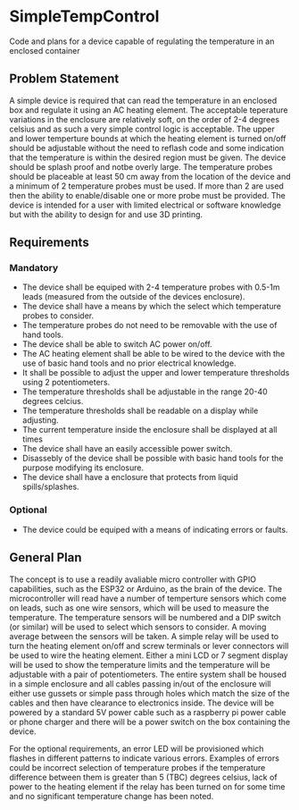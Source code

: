 # SimpleTempControl

Code and plans for a device capable of regulating the temperature in an enclosed container
## Problem Statement
A simple device is required that can read the temperature in an enclosed box and regulate it using an AC heating element. The acceptable teperature variations in the enclosure are relatively soft, on the order of 2-4 degrees celsius and as such a very simple control logic is acceptable. The upper and lower temperture bounds at which the heating element is turned on/off should be adjustable without the need to reflash code and some indication that the temperature is within the desired region must be given. The device should be splash proof and notbe overly large. The temperature probes should be placeable at least 50 cm away from the location of the device and a minimum of 2 temperature probes must be used. If more than 2 are used then the ability to enable/disable one or more probe must be provided. The device is intended for a user with limited electrical or software knowledge but with the ability to design for and use 3D printing. 

## Requirements 
### Mandatory
 - The device shall be equiped with 2-4 temperature probes with 0.5-1m leads (measured from the outside of the devices enclosure).
 - The device shall have a means by which the select which temperature probes to consider.
 - The temperature probes do not need to be removable with the use of hand tools.
 - The device shall be able to switch AC power on/off.
 - The AC heating element shall be able to be wired to the device with the use of basic hand tools and no prior electrical knowledge.
 - It shall be possible to adjust the upper and lower temperature thresholds using 2 potentiometers.
 - The temperature thresholds shall be adjustable in the range 20-40 degrees celcius.
 - The temperature thresholds shall be readable on a display while adjusting.
 - The current temperature inside the enclosure shall be displayed at all times
 - The device shall have an easily accessible power switch.
 - Disassebly of the device shall be possible with basic hand tools for the purpose modifying its enclosure.
 - The device shall have a enclosure that protects from liquid spills/splashes.
 ### Optional
 - The device could be equiped with a means of indicating errors or faults.

## General Plan
The concept is to use a readily avaliable micro controller with GPIO capabilities, such as the ESP32 or Arduino, as the brain of the device. The microcontroller will read have a number of temperture sensors which come on leads, such as one wire sensors, which will be used to measure the temperature. The temperature sensors will be numbered and a DIP switch (or similar) will be used to select which sensors to consider. A moving average between the sensors will be taken. A simple relay will be used to turn the heating element on/off and screw terminals or lever connectors will be used to wire the heating element. Either a mini LCD or 7 segment display will be used to show the temperature limits and the temperature will be adjustable with a pair of potentiometers. The entire system shall be housed in a simple enclosure and all cables passing in/out of the enclosure will either use gussets or simple pass through holes which match the size of the cables and then have clearance to electronics inside. The device will be powered by a standard 5V power cable such as a raspberry pi power cable or phone charger and there will be a power switch on the box containing the device.

For the optional requirements, an error LED will be provisioned which flashes in different patterns to indicate various errors. Examples of errors could be incorrect selection of temperature probes if the temperature difference between them is greater than 5 (TBC) degrees celsius, lack of power to the heating element if the relay has been turned on for some time and no significant temperature change has been noted. 
